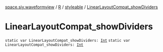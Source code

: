 [space.siy.waveformview](../../index.md) / [R](../index.md) / [styleable](index.md) / [LinearLayoutCompat_showDividers](./-linear-layout-compat_show-dividers.md)

# LinearLayoutCompat_showDividers

`static var LinearLayoutCompat_showDividers: `[`Int`](https://kotlinlang.org/api/latest/jvm/stdlib/kotlin/-int/index.html)
`static var LinearLayoutCompat_showDividers: `[`Int`](https://kotlinlang.org/api/latest/jvm/stdlib/kotlin/-int/index.html)